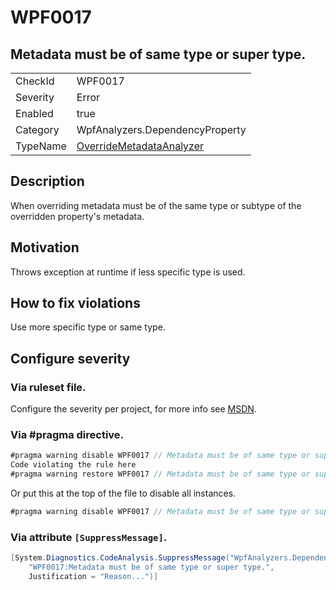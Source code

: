 # WPF0017
## Metadata must be of same type or super type.

<!-- start generated table -->
<table>
<tr>
  <td>CheckId</td>
  <td>WPF0017</td>
</tr>
<tr>
  <td>Severity</td>
  <td>Error</td>
</tr>
<tr>
  <td>Enabled</td>
  <td>true</td>
</tr>
<tr>
  <td>Category</td>
  <td>WpfAnalyzers.DependencyProperty</td>
</tr>
<tr>
  <td>TypeName</td>
  <td><a href="https://github.com/DotNetAnalyzers/WpfAnalyzers/blob/master/WpfAnalyzers.Analyzers/NodeAnalyzers/OverrideMetadataAnalyzer.cs">OverrideMetadataAnalyzer</a></td>
</tr>
</table>
<!-- end generated table -->

## Description

When overriding metadata must be of the same type or subtype of the overridden property's metadata.

## Motivation

Throws exception at runtime if less specific type is used.

## How to fix violations

Use more specific type or same type.

<!-- start generated config severity -->
## Configure severity

### Via ruleset file.

Configure the severity per project, for more info see [MSDN](https://msdn.microsoft.com/en-us/library/dd264949.aspx).

### Via #pragma directive.
```C#
#pragma warning disable WPF0017 // Metadata must be of same type or super type.
Code violating the rule here
#pragma warning restore WPF0017 // Metadata must be of same type or super type.
```

Or put this at the top of the file to disable all instances.
```C#
#pragma warning disable WPF0017 // Metadata must be of same type or super type.
```

### Via attribute `[SuppressMessage]`.

```C#
[System.Diagnostics.CodeAnalysis.SuppressMessage("WpfAnalyzers.DependencyProperty", 
    "WPF0017:Metadata must be of same type or super type.", 
    Justification = "Reason...")]
```
<!-- end generated config severity -->